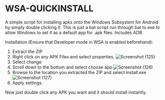 # WSA-QUICKINSTALL
A simple script for installing apks onto the Windows Subsystem for Android by simply double clicking it. 
This is just a bat script run through bat to exe to allow Windows to set it as a default app for .apk files.
Includes ADB.

Installation (Ensure that Developer mode in WSA is enabled beforehand):

1) Extract the ZIP 
2) Right click on any APK Files and select properties.
![Screenshot (125)](https://user-images.githubusercontent.com/63358288/138408565-915ff6aa-6226-4b22-bc0b-20827f408504.png)
2) Select change 
3) Scroll down to the bottom and select choose app
![Screenshot (126)](https://user-images.githubusercontent.com/63358288/138408800-1203fde0-3e12-4c41-b022-86e6d0cf6fb2.png)
4) Browse to the location you extracted the ZIP and select install.exe
![Screenshot (127)](https://user-images.githubusercontent.com/63358288/138408967-795c50db-0b61-4e85-a78e-57fd355ac51d.png)
5) Apply settings.

Now just double click any APK you want and it should install instantly. 
